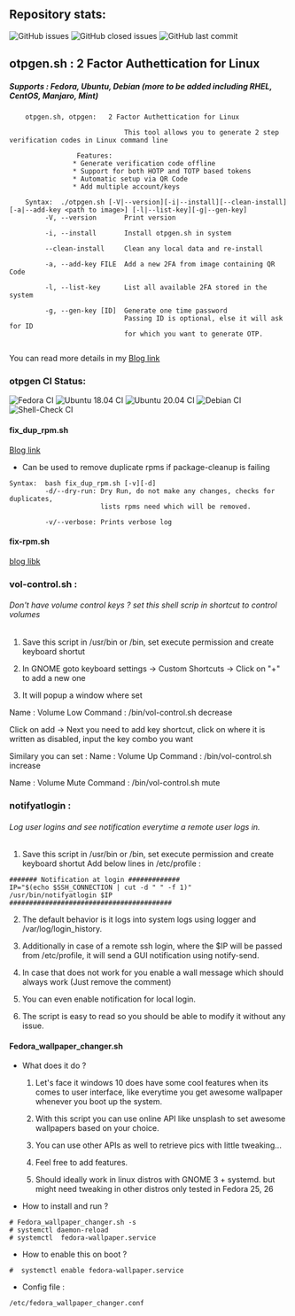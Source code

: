 ## Repository stats:
![GitHub issues](https://img.shields.io/github/issues/shatadru/simpletools)
![GitHub closed issues](https://img.shields.io/github/issues-closed-raw/shatadru/simpletools)
![GitHub last commit](https://img.shields.io/github/last-commit/shatadru/simpletools)

## otpgen.sh : 2 Factor Authettication for Linux

##### Supports : Fedora, Ubuntu, Debian (more to be added including RHEL, CentOS, Manjaro, Mint)


~~~
	otpgen.sh, otpgen:   2 Factor Authettication for Linux
              
                             This tool allows you to generate 2 step verification codes in Linux command line

			     Features:
				* Generate verification code offline
				* Support for both HOTP and TOTP based tokens
				* Automatic setup via QR Code
				* Add multiple account/keys

	Syntax:  ./otpgen.sh [-V|--version][-i|--install][--clean-install][-a|--add-key <path to image>] [-l|--list-key][-g|--gen-key]
         -V, --version       Print version
         
         -i, --install       Install otpgen.sh in system
                  
         --clean-install     Clean any local data and re-install
         
         -a, --add-key FILE  Add a new 2FA from image containing QR Code
         
         -l, --list-key      List all available 2FA stored in the system
         
         -g, --gen-key [ID]  Generate one time password
                             Passing ID is optional, else it will ask for ID
                             for which you want to generate OTP.       
    
 ~~~
 
You can read more details in my [Blog link](https://shatadru.in/wordpress/how-to-configure-two-step-authenticator-in-linux-shellgoogle-authenticator-freeotp-alternative/)

### otpgen CI Status:
![Fedora CI](https://github.com/shatadru/simpletools/workflows/Fedora%20CI/badge.svg)
![Ubuntu 18.04 CI](https://github.com/shatadru/simpletools/workflows/Ubuntu%2018.04%20CI/badge.svg)
![Ubuntu 20.04 CI](https://github.com/shatadru/simpletools/workflows/Ubuntu%2020.04%20CI/badge.svg)
![Debian CI](https://github.com/shatadru/simpletools/workflows/Debian%20CI/badge.svg)
![Shell-Check CI](https://github.com/shatadru/simpletools/workflows/Shell-Check%20CI/badge.svg)


#### fix_dup_rpm.sh

[Blog link](https://shatadru.in/wordpress/how-to-fix-duplicate-rpm-issue-in-rhel-fedora/)

- Can be used to remove duplicate rpms if package-cleanup is failing
~~~
Syntax:  bash fix_dup_rpm.sh [-v][-d]
         -d/--dry-run: Dry Run, do not make any changes, checks for duplicates, 
                       lists rpms need which will be removed. 
                       
         -v/--verbose: Prints verbose log
~~~

#### fix-rpm.sh	

[blog libk](https://shatadru.in/wordpress/how-to-verify-rpm-integrity-and-fix-any-rpm-issues-such-as-missing-files-unsatisfied-dependencies-modified-binaries-etc)

### vol-control.sh : 
###### Don't have volume control keys ? set this shell scrip in shortcut to control volumes


1. Save this script in /usr/bin or /bin, set execute permission and create keyboard shortut 

2. In GNOME goto keyboard settings -> Custom Shortcuts -> Click on "+" to add a new one 

3. It will popup a window where set 

  Name : Volume Low
  Command : /bin/vol-control.sh decrease

  Click on add -> Next you need to add key shortcut, click on where it is written as disabled, input the key combo you want

  Similary you can set :
  Name : Volume Up
  Command : /bin/vol-control.sh increase

  Name : Volume Mute
  Command : /bin/vol-control.sh mute


### notifyatlogin  : 
###### Log user logins and see notification everytime a remote user logs in. 

1. Save this script in /usr/bin or /bin, set execute permission and create keyboard shortut 
Add below lines in /etc/profile :
~~~
####### Notification at login #############
IP="$(echo $SSH_CONNECTION | cut -d " " -f 1)"
/usr/bin/notifyatlogin $IP
#########################################
~~~
2. The default behavior is it logs into system logs using logger and /var/log/login_history.

3. Additionally in case of a remote ssh login, where the $IP will be passed from /etc/profile, it will send a GUI notification using notify-send.

4. In case that does not work for you enable a wall message which should always work (Just remove the comment)

5. You can even enable notification for local login.

6. The script is easy to read so you should be able to modify it without any issue.

#### Fedora_wallpaper_changer.sh

- What does it do ?

   1. Let's face it windows 10 does have some cool features when its comes to user interface, like everytime you get awesome wallpaper whenever you boot up the system.

   2. With this script you can use online API like unsplash to set awesome wallpapers based on your choice.

   3. You can use other APIs as well to retrieve pics with little tweaking...

   4. Feel free to add features.

   5. Should ideally work in linux distros with GNOME 3 + systemd. but might need tweaking in other distros only tested in Fedora 25, 26


- How to install and run ?
~~~
# Fedora_wallpaper_changer.sh -s
# systemctl daemon-reload
# systemctl  fedora-wallpaper.service
~~~
- How to enable this on boot ?
~~~
#  systemctl enable fedora-wallpaper.service
~~~
- Config file :
~~~
/etc/fedora_wallpaper_changer.conf
~~~

